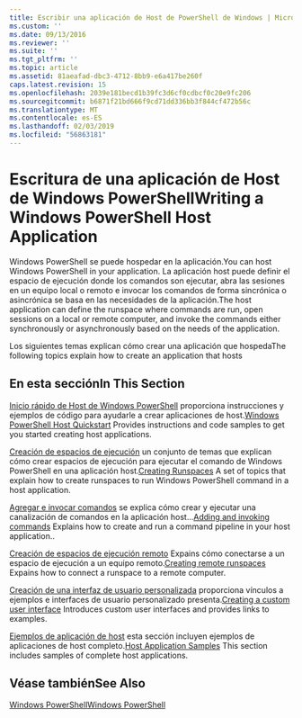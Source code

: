 ```yaml
---
title: Escribir una aplicación de Host de PowerShell de Windows | Microsoft Docs
ms.custom: ''
ms.date: 09/13/2016
ms.reviewer: ''
ms.suite: ''
ms.tgt_pltfrm: ''
ms.topic: article
ms.assetid: 81aeafad-dbc3-4712-8bb9-e6a417be260f
caps.latest.revision: 15
ms.openlocfilehash: 2039e181becd1b39fc3d6cf0cdbcf0c20e9fc206
ms.sourcegitcommit: b6871f21bd666f9cd71dd336bb3f844cf472b56c
ms.translationtype: MT
ms.contentlocale: es-ES
ms.lasthandoff: 02/03/2019
ms.locfileid: "56863181"
---
```

# <a name="writing-a-windows-powershell-host-application"></a><span data-ttu-id="8129c-102">Escritura de una aplicación de Host de Windows PowerShell</span><span class="sxs-lookup"><span data-stu-id="8129c-102">Writing a Windows PowerShell Host Application</span></span>

<span data-ttu-id="8129c-103">Windows PowerShell se puede hospedar en la aplicación.</span><span class="sxs-lookup"><span data-stu-id="8129c-103">You can host Windows PowerShell in your application.</span></span> <span data-ttu-id="8129c-104">La aplicación host puede definir el espacio de ejecución donde los comandos son ejecutar, abra las sesiones en un equipo local o remoto e invocar los comandos de forma sincrónica o asincrónica se basa en las necesidades de la aplicación.</span><span class="sxs-lookup"><span data-stu-id="8129c-104">The host application can define the runspace where commands are run, open sessions on a local or remote computer, and invoke the commands either synchronously or asynchronously based on the needs of the application.</span></span>

<span data-ttu-id="8129c-105">Los siguientes temas explican cómo crear una aplicación que hospeda</span><span class="sxs-lookup"><span data-stu-id="8129c-105">The following topics explain how to create an application that hosts</span></span>

## <a name="in-this-section"></a><span data-ttu-id="8129c-106">En esta sección</span><span class="sxs-lookup"><span data-stu-id="8129c-106">In This Section</span></span>

<span data-ttu-id="8129c-107">[Inicio rápido de Host de Windows PowerShell](./windows-powershell-host-quickstart.md) proporciona instrucciones y ejemplos de código para ayudarle a crear aplicaciones de host.</span><span class="sxs-lookup"><span data-stu-id="8129c-107">[Windows PowerShell Host Quickstart](./windows-powershell-host-quickstart.md) Provides instructions and code samples to get you started creating host applications.</span></span>

<span data-ttu-id="8129c-108">[Creación de espacios de ejecución](./creating-runspaces.md) un conjunto de temas que explican cómo crear espacios de ejecución para ejecutar el comando de Windows PowerShell en una aplicación host.</span><span class="sxs-lookup"><span data-stu-id="8129c-108">[Creating Runspaces](./creating-runspaces.md) A set of topics that explain how to create runspaces to run Windows PowerShell command in a host application.</span></span>

<span data-ttu-id="8129c-109">[Agregar e invocar comandos](./adding-and-invoking-commands.md) se explica cómo crear y ejecutar una canalización de comandos en la aplicación host...</span><span class="sxs-lookup"><span data-stu-id="8129c-109">[Adding and invoking commands](./adding-and-invoking-commands.md) Explains how to create and run a command pipeline in your host application..</span></span>

<span data-ttu-id="8129c-110">[Creación de espacios de ejecución remoto](./creating-remote-runspaces.md) Expains cómo conectarse a un espacio de ejecución a un equipo remoto.</span><span class="sxs-lookup"><span data-stu-id="8129c-110">[Creating remote runspaces](./creating-remote-runspaces.md) Expains how to connect a runspace to a remote computer.</span></span>

<span data-ttu-id="8129c-111">[Creación de una interfaz de usuario personalizada](./creating-a-custom-user-interface.md) proporciona vínculos a ejemplos e interfaces de usuario personalizado presenta.</span><span class="sxs-lookup"><span data-stu-id="8129c-111">[Creating a custom user interface](./creating-a-custom-user-interface.md) Introduces custom user interfaces and provides links to examples.</span></span>

<span data-ttu-id="8129c-112">[Ejemplos de aplicación de host](./host-application-samples.md) esta sección incluyen ejemplos de aplicaciones de host completo.</span><span class="sxs-lookup"><span data-stu-id="8129c-112">[Host Application Samples](./host-application-samples.md) This section includes samples of complete host applications.</span></span>

## <a name="see-also"></a><span data-ttu-id="8129c-113">Véase también</span><span class="sxs-lookup"><span data-stu-id="8129c-113">See Also</span></span>

[<span data-ttu-id="8129c-114">Windows PowerShell</span><span class="sxs-lookup"><span data-stu-id="8129c-114">Windows PowerShell</span></span>](http://msdn.microsoft.com/en-us/b41a2af3-aec1-402d-8e18-c2c26be461ff)